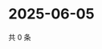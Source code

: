 # 2025-06-05

共 0 条

<!-- BEGIN ZHIHUVIDEO -->
<!-- 最后更新时间 Thu Jun 05 2025 04:10:41 GMT+0800 (China Standard Time) -->

<!-- END ZHIHUVIDEO -->
